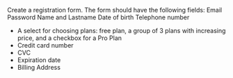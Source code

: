 
Create a registration form. The form should have the following fields:
 Email
 Password
 Name and Lastname
 Date of birth
 Telephone number
* A select for choosing plans: free plan, a group of 3 plans with increasing price, and a checkbox for a Pro Plan
* Credit card number
* CVC
* Expiration date
* Billing Address
